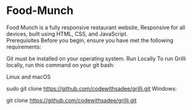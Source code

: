 # Food-Munch
Food Munch is a fully responsive restaurant website,
Responsive for all devices, built using HTML, CSS, and JavaScript.
<br>
Prerequisites
Before you begin, ensure you have met the following requirements:

Git must be installed on your operating system.
Run Locally
To run Grilli locally, run this command on your git bash:

Linux and macOS

sudo git clone https://github.com/codewithsadee/grilli.git
Windows:

git clone https://github.com/codewithsadee/grilli.git
